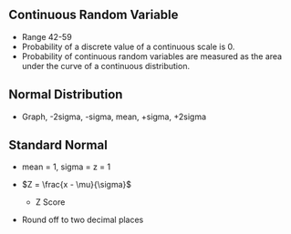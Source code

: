 ## Continuous Random Variable

- Range 42-59
- Probability of a discrete value of a continuous scale is 0.
- Probability of continuous random variables are measured as the area under the curve of a continuous distribution.

## Normal Distribution

- Graph, -2sigma, -sigma, mean, +sigma, +2sigma

## Standard Normal

- mean = 1, sigma = z = 1



- $Z = \frac{x - \mu}{\sigma}$
  - Z Score
- Round off to two decimal places